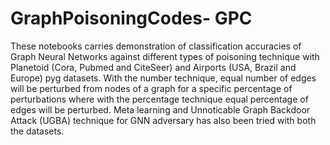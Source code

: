 # GraphPoisoningCodes- GPC

These notebooks carries demonstration of classification accuracies of Graph Neural Networks against different types of poisoning technique with Planetoid (Cora, Pubmed and CiteSeer) and Airports (USA, Brazil and Europe) pyg datasets. With the number technique, equal number of edges will be perturbed from nodes of a graph for a specific percentage of perturbations where with the percentage technique equal percentage of edges will be perturbed. Meta learning and Unnoticable Graph Backdoor Attack (UGBA) technique for GNN adversary has also been tried with both the datasets.
